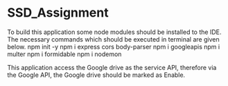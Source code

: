 # SSD_Assignment
To build this application some node modules should be installed to the IDE. The necessary commands which should be executed in terminal are given below.
	npm init -y
	npm i express cors body-parser
	npm i googleapis
	npm i multer
	npm i formidable
	npm i nodemon

This application access the Google drive as the service API, therefore via the Google API, the Google drive should be marked as Enable. 
